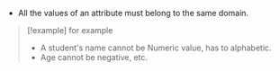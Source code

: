 - All the values of an attribute must belong to the same domain.

>[!example] for example
>- A student's name cannot be Numeric value, has to alphabetic.
>- Age cannot be negative, etc.